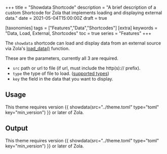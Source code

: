 +++
title = "Showdata Shortcode"
description = "A brief description of a custom Shortcode for Zola that implements loading and displaying external data."
date = 2021-05-04T15:00:00Z
draft = true

[taxonomies]
tags = ["Features","Data","Shortcodes"]
[extra]
keywords = "Data, Load, External, Shortcodes"
toc = true
series = "Features"
+++

The `showdata` shortcode can load and display data from an external source via Zola's [load_data()](https://www.getzola.org/documentation/templates/overview/#load-data) function.

<!-- more -->

These are the parameters, currently all 3 are required.

- `src` path or url to file (if url, must include the http(s):// prefix).
- `type` the type of file to load. ([supported types](https://www.getzola.org/documentation/templates/overview/#load-data))
- `key` the field in the data that you want to display.

## Usage

This theme requires version &#123;&#123; showdata(src="../theme.toml" type="toml" key="min_version") &#125;&#125; or later of Zola.

## Output

This theme requires version {{ showdata(src="../theme.toml" type="toml" key="min_version") }} or later of Zola.
